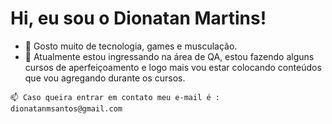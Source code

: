 # Hi, eu sou o Dionatan Martins! #
- 👀 Gosto muito de tecnologia, games e musculação.
- 🌱 Atualmente estou ingressando na área de QA, estou fazendo alguns cursos de aperfeiçoamento
 e logo mais vou estar colocando conteúdos que vou agregando durante os cursos.
 
```
📫 Caso queira entrar em contato meu e-mail é : dionatanmsantos@gmail.com
```

